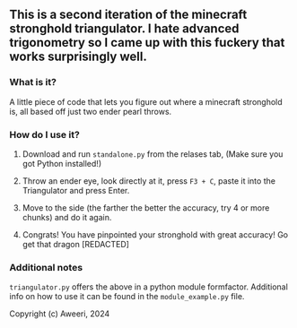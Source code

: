 ## This is a second iteration of the minecraft stronghold triangulator. I hate advanced trigonometry so I came up with this fuckery that works surprisingly well.

### What is it?

A little piece of code that lets you figure out where a minecraft stronghold is, all based off just two ender pearl throws.


### How do I use it?

1. Download and run `standalone.py` from the relases tab, (Make sure you got Python installed!)

2. Throw an ender eye, look directly at it, press `F3 + C`, paste it into the Triangulator and press Enter.
3. Move to the side (the farther the better the accuracy, try 4 or more chunks) and do it again.
4. Congrats! You have pinpointed your stronghold with great accuracy! Go get that dragon [REDACTED]


### Additional notes

`triangulator.py` offers the above in a python module formfactor. Additional info on how to use it can be found in the `module_example.py` file.




Copyright (c) Aweeri, 2024
